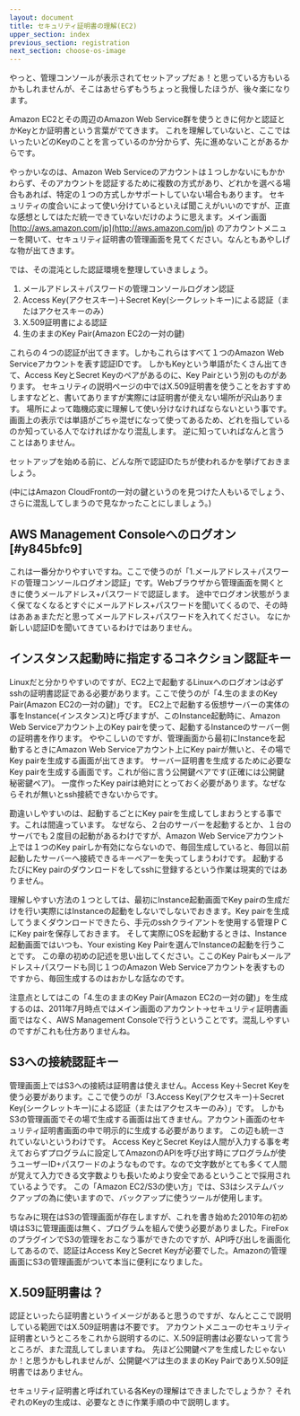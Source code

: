 ```yaml
---
layout: document
title: セキュリティ証明書の理解(EC2)
upper_section: index
previous_section: registration
next_section: choose-os-image
---
```

やっと、管理コンソールが表示されてセットアップだぁ！と思っている方もいるかもしれませんが、そこはあせらずもうちょっと我慢したほうが、後々楽になります。

Amazon EC2とその周辺のAmazon Web Service群を使うときに何かと認証とかKeyとか証明書という言葉がでてきます。
これを理解していないと、ここではいったいどのKeyのことを言っているのか分からず、先に進めないことがあるからです。

やっかいなのは、Amazon Web Serviceのアカウントは１つしかないにもかかわらず、そのアカウントを認証するために複数の方式があり、どれかを選べる場合もあれば、特定の１つの方式しかサポートしていない場合もあります。
セキュリティの度合いによって使い分けているといえば聞こえがいいのですが、正直な感想としてはただ統一できていないだけのように思えます。メイン画面 [http://aws.amazon.com/jp](http://aws.amazon.com/jp) のアカウントメニューを開いて、セキュリティ証明書の管理画面を見てください。なんともあやしげな物が出てきます。

では、その混沌とした認証環境を整理していきましょう。

1. メールアドレス＋パスワードの管理コンソールログオン認証
2. Access Key(アクセスキー)＋Secret Key(シークレットキー)による認証（またはアクセスキーのみ）
3. X.509証明書による認証
4. 生のままのKey Pair(Amazon EC2の一対の鍵)

これらの４つの認証が出てきます。しかもこれらはすべて１つのAmazon Web Serviceアカウントを表す認証IDです。
しかもKeyという単語がたくさん出てきて、Access KeyとSecret Keyのペアがあるのに、Key Pairという別のものがあります。
セキュリティの説明ページの中ではX.509証明書を使うことをおすすめしますなどと、書いてありますが実際には証明書が使えない場所が沢山あります。
場所によって臨機応変に理解して使い分けなければならないという事です。
画面上の表示では単語がごちゃ混ぜになって使ってあるため、どれを指しているのか知っている人でなければかなり混乱します。
逆に知っていればなんと言うことはありません。

セットアップを始める前に、どんな所で認証IDたちが使われるかを挙げておきましょう。

(中にはAmazon CloudFrontの一対の鍵というのを見つけた人もいるでしょう、さらに混乱してしまうので見なかったことにしましょう。)
## AWS Management Consoleへのログオン [#y845bfc9]
これは一番分かりやすいですね。ここで使うのが「1.メールアドレス＋パスワードの管理コンソールログオン認証」です。Webブラウザから管理画面を開くときに使うメールアドレス+パスワードで認証します。
途中でログオン状態がうまく保てなくなるとすぐにメールアドレス+パスワードを聞いてくるので、その時はああぁまただと思ってメールアドレス+パスワードを入れてください。
なにか新しい認証IDを聞いてきているわけではありません。

## インスタンス起動時に指定するコネクション認証キー
Linuxだと分かりやすいのですが、EC2上で起動するLinuxへのログオンは必ずsshの証明書認証である必要があります。ここで使うのが「4.生のままのKey Pair(Amazon EC2の一対の鍵)」です。
EC2上で起動する仮想サーバーの実体の事をInstance(インスタンス)と呼びますが、このInstance起動時に、Amazon Web Serviceアカウント上のKey pairを使って、起動するInstanceのサーバー側の証明書を作ります。
ややこしいのですが、管理画面から最初にInstanceを起動するときにAmazon Web Serviceアカウント上にKey pairが無いと、その場でKey pairを生成する画面が出てきます。
サーバー証明書を生成するために必要なKey pairを生成する画面です。これが俗に言う公開鍵ペアです(正確には公開鍵秘密鍵ペア)。
一度作ったKey pairは絶対にとっておく必要があります。なぜならそれが無いとssh接続できないからです。

勘違いしやすいのは、起動するごとにKey pairを生成してしまおうとする事です。これは間違っています。
なぜなら、２台のサーバーを起動するとか、１台のサーバでも２度目の起動があるわけですが、Amazon Web Serviceアカウント上では１つのKey pairしか有効にならないので、毎回生成していると、毎回以前起動したサーバーへ接続できるキーペアーを失ってしまうわけです。
起動するたびにKey pairのダウンロードをしてsshに登録するという作業は現実的ではありません。

理解しやすい方法の１つとしては、最初にInstance起動画面でKey pairの生成だけを行い実際にはInstanceの起動をしないでしないでおきます。Key pairを生成してうまくダウンロードできたら、手元のsshクライアントを使用する管理ＰＣにKey pairを保存しておきます。
そして実際にOSを起動するときは、Instance起動画面ではいつも、Your existing Key Pairを選んでInstanceの起動を行うことです。
この章の初めの記述を思い出してください。ここのKey Pairもメールアドレス＋パスワードも同じ１つのAmazon Web Serviceアカウントを表すものですから、毎回生成するのはおかしな話なのです。

注意点としてはこの「4.生のままのKey Pair(Amazon EC2の一対の鍵)」を生成するのは、2011年7月時点ではメイン画面のアカウント→セキュリティ証明書画面ではなく、AWS Management Consoleで行うということです。混乱しやすいのですがこれも仕方ありませんね。

## S3への接続認証キー
管理画面上ではS3への接続は証明書は使えません。Access Key＋Secret Keyを使う必要があります。ここで使うのが「3.Access Key(アクセスキー)＋Secret Key(シークレットキー)による認証（またはアクセスキーのみ）」です。
しかもS3の管理画面でその場で生成する画面は出てきません。アカウント画面のセキュリティ証明書画面の中で明示的に生成する必要があります。
この辺も統一されていないというわけです。
Access KeyとSecret Keyは人間が入力する事を考えておらずプログラムに設定してAmazonのAPIを呼び出す時にプログラムが使うユーザーID+パスワードのようなものです。なので文字数がとても多くて人間が覚えて入力できる文字数よりも長いためより安全であるということで採用されているようです。
この「Amazon EC2/S3の使い方」では、S3はシステムバックアップの為に使いますので、バックアップに使うツールが使用します。

ちなみに現在はS3の管理画面が存在しますが、これを書き始めた2010年の初め頃はS3に管理画面は無く、プログラムを組んで使う必要がありました。FireFoxのプラグインでS3の管理をおこなう事ができたのですが、API呼び出しを画面化してあるので、認証はAccess KeyとSecret Keyが必要でした。Amazonの管理画面にS3の管理画面がついて本当に便利になりました。


## X.509証明書は？
認証といったら証明書というイメージがあると思うのですが、なんとここで説明している範囲ではX.509証明書は不要です。
アカウントメニューのセキュリティ証明書というところをこれから説明するのに、X.509証明書は必要ないって言うところが、また混乱してしまいますね。
先ほど公開鍵ペアを生成したじゃないか！と思うかもしれませんが、公開鍵ペアは生のままのKey PairでありX.509証明書ではありません。


セキュリティ証明書と呼ばれている各Keyの理解はできましたでしょうか？
それぞれのKeyの生成は、必要なときに作業手順の中で説明します。
